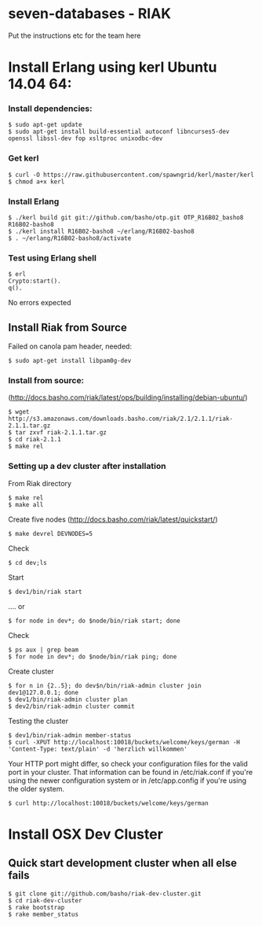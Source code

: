 # seven-databases - RIAK

Put the instructions etc for the team here

# Install Erlang using kerl Ubuntu 14.04 64:
### Install dependencies:
```
$ sudo apt-get update
$ sudo apt-get install build-essential autoconf libncurses5-dev openssl libssl-dev fop xsltproc unixodbc-dev
```

### Get kerl
```
$ curl -O https://raw.githubusercontent.com/spawngrid/kerl/master/kerl
$ chmod a+x kerl
```

### Install Erlang
```
$ ./kerl build git git://github.com/basho/otp.git OTP_R16B02_basho8 R16B02-basho8
$ ./kerl install R16B02-basho8 ~/erlang/R16B02-basho8
$ . ~/erlang/R16B02-basho8/activate
```

### Test using Erlang shell
```
$ erl
Crypto:start().
q().
```
No errors expected

## Install Riak from Source
Failed on canola pam header, needed:
```
$ sudo apt-get install libpam0g-dev
```

### Install from source:
(http://docs.basho.com/riak/latest/ops/building/installing/debian-ubuntu/)
```
$ wget http://s3.amazonaws.com/downloads.basho.com/riak/2.1/2.1.1/riak-2.1.1.tar.gz
$ tar zxvf riak-2.1.1.tar.gz
$ cd riak-2.1.1
$ make rel
```

### Setting up a dev cluster after installation
From Riak directory
```
$ make rel
$ make all
```

Create five nodes
(http://docs.basho.com/riak/latest/quickstart/)
```
$ make devrel DEVNODES=5
```

Check
```
$ cd dev;ls
```

Start
```
$ dev1/bin/riak start
```
…. or
```
$ for node in dev*; do $node/bin/riak start; done
```

Check
```
$ ps aux | grep beam
$ for node in dev*; do $node/bin/riak ping; done
```

Create cluster
```
$ for n in {2..5}; do dev$n/bin/riak-admin cluster join dev1@127.0.0.1; done
$ dev1/bin/riak-admin cluster plan
$ dev2/bin/riak-admin cluster commit
```

Testing the cluster
```
$ dev1/bin/riak-admin member-status
$ curl -XPUT http://localhost:10018/buckets/welcome/keys/german -H 'Content-Type: text/plain' -d 'herzlich willkommen'
```

Your HTTP port might differ, so check your configuration files for the valid port in your cluster. That information can be found in /etc/riak.conf if you're using the newer configuration system or in /etc/app.config if you're using the older system.
```
$ curl http://localhost:10018/buckets/welcome/keys/german
```


# Install OSX Dev Cluster
## Quick start development cluster when all else fails
```
$ git clone git://github.com/basho/riak-dev-cluster.git
$ cd riak-dev-cluster
$ rake bootstrap
$ rake member_status
```